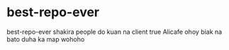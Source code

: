 # best-repo-ever
best-repo-ever
shakira
people do
kuan na
client true
Alicafe
ohoy
biak na bato
duha ka map
wohoho
